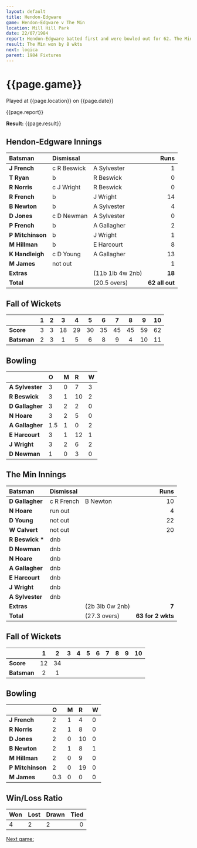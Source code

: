 ```yaml
---
layout: default
title: Hendon-Edgware
game: Hendon-Edgware v The Min
location: Mill Hill Park
date: 22/07/1984
report: Hendon-Edgware batted first and were bowled out for 62. The Min replied with 63 for 2 wkts
result: The Min won by 8 wkts
next: logica
parent: 1984 Fixtures
---
```


# {{page.game}}

Played at {{page.location}} on {{page.date}}

{{page.report}}

**Result:** {{page.result}}

## Hendon-Edgware Innings

| Batsman | Dismissal |  | Runs |
|:---|:---|---|---:|
| **J French** | c R Beswick | A Sylvester | 1 | 
| **T Ryan** | b | R Beswick | 0 | 
| **R Norris** | c J Wright | R Beswick | 0 | 
| **R French** | b | J Wright | 14 | 
| **B Newton** | b | A Sylvester | 4 | 
| **D Jones** | c D Newman | A Sylvester | 0 | 
| **P French** | b | A Gallagher | 2 | 
| **P Mitchinson** | b | J Wright | 1 | 
| **M Hillman** | b | E Harcourt | 8 | 
| **K Handleigh** | c D Young | A Gallagher | 13 | 
| **M James** | not out | | 1 | 
| **Extras** | | (11b 1lb 4w 2nb) | **18** | 
| **Total** | | (20.5 overs) | ****62 all out**** | 

## Fall of Wickets

| | 1 | 2 | 3 | 4 | 5 | 6 | 7 | 8 | 9 | 10 |
|---|:---:|:---:|:---:|:---:|:---:|:---:|:---:|:---:|:---:|:---:|
| **Score** | 3 | 3 | 18 | 29 | 30 | 35 | 45 | 45 | 59 | 62 | 
| **Batsman** | 2 | 3 | 1 | 5 | 6 | 8 | 9 | 4 | 10 | 11 | 


## Bowling

| | O | M | R | W |
|---|:---|:---|:---|:---|
| **A Sylvester** | 3 | 0 | 7 | 3 | 
| **R Beswick** | 3 | 1 | 10 | 2 | 
| **D Gallagher** | 3 | 2 | 2 | 0 | 
| **N Hoare** | 3 | 2 | 5 | 0 | 
| **A Gallagher** | 1.5 | 1 | 0 | 2 |
| **E Harcourt** | 3 | 1 | 12 | 1 | 
| **J Wright** | 3 | 2 | 6 | 2 | 
| **D Newman** | 1 | 0 | 3 | 0 | 

## The Min Innings

| Batsman | Dismissal |  | Runs |
|:---|:---|---|---:|
| **D Gallagher** | c R French | B Newton | 10 | 
| **N Hoare** | run out |  | 4 | 
| **D Young** | not out |  | 22 | 
| **W Calvert** | not out |  | 20 | 
| **R Beswick &#42;** | dnb  |  |  | 
| **D Newman** | dnb | |  | 
| **N Hoare** | dnb |  |  | 
| **A Gallagher** | dnb | |  | 
| **E Harcourt** | dnb |  |  | 
| **J Wright** | dnb | |  | 
| **A Sylvester** | dnb | |  | 
| **Extras** | | (2b 3lb 0w 2nb) | **7** | 
| **Total** | | (27.3 overs) | ****63 for 2 wkts**** | 

## Fall of Wickets

| | 1 | 2 | 3 | 4 | 5 | 6 | 7 | 8 | 9 | 10 |
|---|:---:|:---:|:---:|:---:|:---:|:---:|:---:|:---:|:---:|:---:|
| **Score** | 12 | 34 |  |  |  |  |  |  | | | 
| **Batsman** | 2 | 1 |  |  |  |  |  |  |  | | 


## Bowling

| | O | M | R | W |
|---|:---|:---|:---|:---|
| **J French** | 2 | 1 | 4 | 0 | 
| **R Norris** | 2 | 1 | 8 | 0 | 
| **D Jones** | 2 | 0 | 10 | 0 | 
| **B Newton** | 2 | 1 | 8 | 1 | 
| **M Hillman** | 2 | 0 | 9 | 0 |
| **P Mitchinson** | 2 | 0 | 19 | 0 |
| **M James** | 0.3 | 0 | 0 | 0 |

## Win/Loss Ratio

| Won | Lost | Drawn | Tied |
|:---|:---|:---|---:|
| 4 | 2 | 2 | 0 |

[Next game:]({{page.next}})